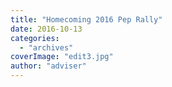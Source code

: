 ```yaml
---
title: "Homecoming 2016 Pep Rally"
date: 2016-10-13
categories: 
  - "archives"
coverImage: "edit3.jpg"
author: "adviser"
---
```



